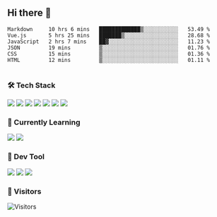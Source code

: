 ## Hi there 👋

<table>
<!--START_SECTION:waka-->

```text
Markdown     10 hrs 6 mins   █████████████▒░░░░░░░░░░░   53.49 %
Vue.js       5 hrs 25 mins   ███████▒░░░░░░░░░░░░░░░░░   28.68 %
JavaScript   2 hrs 7 mins    ██▓░░░░░░░░░░░░░░░░░░░░░░   11.23 %
JSON         19 mins         ▒░░░░░░░░░░░░░░░░░░░░░░░░   01.76 %
CSS          15 mins         ▒░░░░░░░░░░░░░░░░░░░░░░░░   01.36 %
HTML         12 mins         ▒░░░░░░░░░░░░░░░░░░░░░░░░   01.11 %
```

<!--END_SECTION:waka-->
</table>

### 🛠 Tech Stack

![](https://img.shields.io/badge/HTML5-black?style=flat&logo=html5)
![](https://img.shields.io/badge/CSS3-black?style=flat&logo=css3)
![](https://img.shields.io/badge/Javascript-black?style=flat&logo=javascript)
![](https://img.shields.io/badge/Vue-black?style=flat&logo=vuedotjs)
![](https://img.shields.io/badge/node.js-black?style=flat&logo=nodedotjs)
![](https://img.shields.io/badge/MangoDB-black?style=flat&logo=mongodb)
![](https://img.shields.io/badge/MySQL-black?style=flat&logo=mysql)

### 📖 Currently Learning

![](https://img.shields.io/badge/TypeScript-black?style=flat&logo=typescript)
![](https://img.shields.io/badge/React-black?style=flat&logo=react)

### 📏 Dev Tool

<!-- <img src="https://media.giphy.com/media/SWoSkN6DxTszqIKEqv/giphy.gif" align="right" height="275" /> -->
![](https://img.shields.io/badge/Editor-VSCode-blue?style=flat-square&logo=visual-studio-code&logoColor=blue)
![](https://img.shields.io/badge/IDE-WebStorm-orange?style=flat-square&logo=webstorm&logoColor=white)
![](https://img.shields.io/badge/API-Postman-blue?style=flat-square&logo=postman&logoColor=orange)

### 🔆 Visitors
![Visitors](https://count.getloli.com/get/@imxxxx?theme=rule34)
